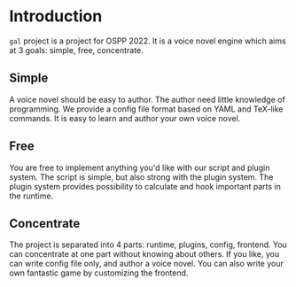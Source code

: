 # Introduction
`gal` project is a project for OSPP 2022.
It is a voice novel engine which aims at 3 goals: simple, free, concentrate.

## Simple
A voice novel should be easy to author.
The author need little knowledge of programming.
We provide a config file format based on YAML and TeX-like commands.
It is easy to learn and author your own voice novel.

## Free
You are free to implement anything you'd like with our script and plugin system.
The script is simple, but also strong with the plugin system.
The plugin system provides possibility to calculate and hook important parts in the runtime.

## Concentrate
The project is separated into 4 parts: runtime, plugins, config, frontend.
You can concentrate at one part without knowing about others.
If you like, you can write config file only, and author a voice novel.
You can also write your own fantastic game by customizing the frontend.
